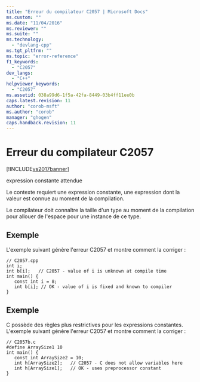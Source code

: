 ```yaml
---
title: "Erreur du compilateur C2057 | Microsoft Docs"
ms.custom: ""
ms.date: "11/04/2016"
ms.reviewer: ""
ms.suite: ""
ms.technology: 
  - "devlang-cpp"
ms.tgt_pltfrm: ""
ms.topic: "error-reference"
f1_keywords: 
  - "C2057"
dev_langs: 
  - "C++"
helpviewer_keywords: 
  - "C2057"
ms.assetid: 038a99d6-1f5a-42fa-8449-03b4ff11ee0b
caps.latest.revision: 11
author: "corob-msft"
ms.author: "corob"
manager: "ghogen"
caps.handback.revision: 11
---
```

# Erreur du compilateur C2057
[!INCLUDE[vs2017banner](../../assembler/inline/includes/vs2017banner.md)]

expression constante attendue  
  
 Le contexte requiert une expression constante, une expression dont la valeur est connue au moment de la compilation.  
  
 Le compilateur doit connaître la taille d'un type au moment de la compilation pour allouer de l'espace pour une instance de ce type.  
  
## Exemple  
 L'exemple suivant génère l'erreur C2057 et montre comment la corriger :  
  
```  
// C2057.cpp  
int i;  
int b[i];   // C2057 - value of i is unknown at compile time  
int main() {  
   const int i = 8;  
   int b[i]; // OK - value of i is fixed and known to compiler  
}  
```  
  
## Exemple  
 C possède des règles plus restrictives pour les expressions constantes.  L'exemple suivant génère l'erreur C2057 et montre comment la corriger :  
  
```  
// C2057b.c  
#define ArraySize1 10  
int main() {   
   const int ArraySize2 = 10;   
   int h[ArraySize2];   // C2057 - C does not allow variables here  
   int h[ArraySize1];   // OK - uses preprocessor constant  
}  
```